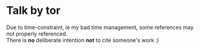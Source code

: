 # Talk by tor
Due to time-constraint, ie my bad time management, some references may not properly referenced. <br/>
There is **no** deliberate intention **not** to cite someone's work :)
